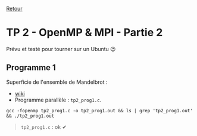 [Retour](../../)

# TP 2 - OpenMP & MPI - Partie 2

Prévu et testé pour tourner sur un Ubuntu 😉

## Programme 1

Superficie de l'ensemble de Mandelbrot :
- [wiki](https://fr.wikipedia.org/wiki/Ensemble_de_Mandelbrot)
- Programme parallèle : `tp2_prog1.c`.

```
gcc -fopenmp tp2_prog1.c -o tp2_prog1.out && ls | grep 'tp2_prog1.out' && ./tp2_prog1.out
```

> `tp2_prog1.c` : ok ✔